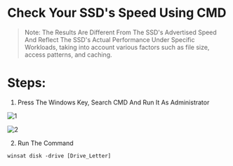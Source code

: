 # Check Your SSD's Speed Using CMD

> Note: The Results Are Different From The SSD's Advertised Speed And Reflect The SSD's Actual Performance Under Specific Workloads, taking into account various factors such as file size, access patterns, and caching.

# Steps:

1. Press The Windows Key, Search CMD And Run It As Administrator

![1](https://user-images.githubusercontent.com/94680549/234485690-06eefcc7-d8b8-4cfa-b1e1-166803b7e527.jpg)

![2](https://user-images.githubusercontent.com/94680549/234485711-3d90a1d4-5ba4-466d-bf53-af082dd78ac2.jpg)

2. Run The Command

```
winsat disk -drive [Drive_Letter]
```
